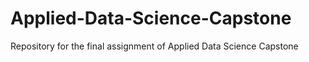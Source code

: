 # Applied-Data-Science-Capstone
Repository for the final assignment of Applied Data Science Capstone
